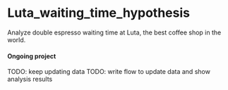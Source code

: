 # Luta_waiting_time_hypothesis
Analyze double espresso waiting time at Luta, the best coffee shop in the world.

#### Ongoing project
TODO: keep updating data
TODO: write flow to update data and show analysis results
